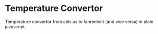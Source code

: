 Temperature Convertor
=====================

Temperature convertor from celsius to fahrenheit (and vice versa) in plain javascript. 
